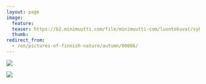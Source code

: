 ```yaml
---
layout: page
image:
  feature:
  teaser: https://b2.minimuutti.com/file/minimuutti-com/luontokuvat/syksy/DSC50737-245px.jpg
  thumb:
redirect_from:
  - /en/pictures-of-finnish-nature/autumn/00066/
---
```


![](https://b2.minimuutti.com/file/minimuutti-com/luontokuvat/syksy/DSC50737-800px.jpg)

![](https://b2.minimuutti.com/file/minimuutti-com/luontokuvat/syksy/DSC50739-800px.jpg)
